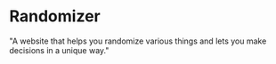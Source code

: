 # Randomizer
"A website that helps you randomize various things and lets you make decisions in a unique way."

